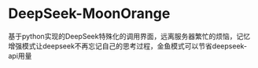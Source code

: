 # DeepSeek-MoonOrange
基于python实现的DeepSeek特殊化的调用界面，远离服务器繁忙的烦恼，记忆增强模式让deepseek不再忘记自己的思考过程，金鱼模式可以节省deepseek-api用量
